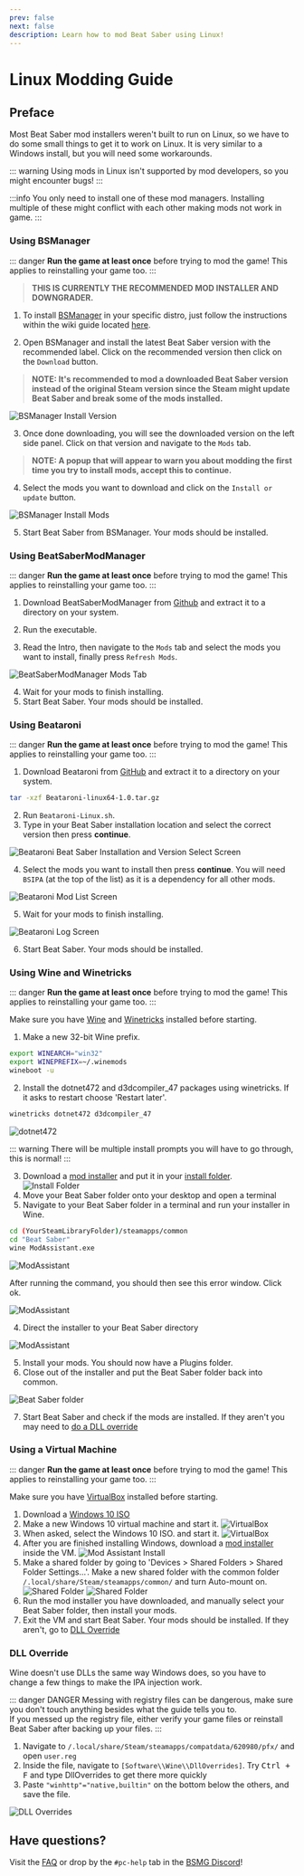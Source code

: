 ```yaml
---
prev: false
next: false
description: Learn how to mod Beat Saber using Linux!
---
```


# Linux Modding Guide

## Preface

Most Beat Saber mod installers weren't built to run on Linux, so we have to do some small things to get it to work on Linux.
It is very similar to a Windows install, but you will need some workarounds.

::: warning
Using mods in Linux isn't supported by mod developers, so you might encounter bugs!
:::

:::info
You only need to install one of these mod managers. Installing multiple of these might conflict with each other making
mods not work in game.
:::

### Using BSManager

::: danger
**Run the game at least once** before trying to mod the game! This applies to reinstalling your game too.
:::

> **THIS IS CURRENTLY THE RECOMMENDED MOD INSTALLER AND DOWNGRADER.**

1. To install [BSManager](https://github.com/Zagrios/bs-manager) in your specific distro, just follow the
   instructions within the wiki guide located [here](https://github.com/Zagrios/bs-manager/wiki/Linux#installation).

2. Open BSManager and install the latest Beat Saber version with the recommended label. Click on the recommended version
   then click on the `Download` button.

> **NOTE: It's recommended to mod a downloaded Beat Saber version instead of the original Steam version since the Steam might
update Beat Saber and break some of the mods installed.**

![BSManager Install Version](/.assets/images/beginners-guide/bsmanager-install-version.png)

3. Once done downloading, you will see the downloaded version on the left side panel. Click on that version and navigate
   to the `Mods` tab.

> **NOTE: A popup that will appear to warn you about modding the first time you try to install mods, accept this to continue.**

4. Select the mods you want to download and click on the `Install or update` button.

![BSManager Install Mods](/.assets/images/beginners-guide/bsmanager-install-mods.png)

5. Start Beat Saber from BSManager. Your mods should be installed.

### Using BeatSaberModManager

::: danger
**Run the game at least once** before trying to mod the game! This applies to reinstalling your game too.
:::

1. Download BeatSaberModManager from [Github](https://github.com/affederaffe/BeatSaberModManager/releases) and
   extract it to a directory on your system.

2. Run the executable.
3. Read the Intro, then navigate to the `Mods` tab and select the mods you want to install, finally press `Refresh Mods`.

![BeatSaberModManager Mods Tab](/.assets/images/beginners-guide/beatsabermodmanager.png)

4. Wait for your mods to finish installing.
5. Start Beat Saber. Your mods should be installed.

### Using Beataroni

::: danger
**Run the game at least once** before trying to mod the game! This applies to reinstalling your game too.
:::

1. Download Beataroni from [GitHub](https://github.com/geefr/beatsaber-linux-goodies/releases) and
   extract it to a directory on your system.

```sh
tar -xzf Beataroni-linux64-1.0.tar.gz
```

2. Run `Beataroni-Linux.sh`.
3. Type in your Beat Saber installation location and select the correct version then press **continue**.

![Beataroni Beat Saber Installation and Version Select Screen](/.assets/images/modding/beataroni-start.png)

4. Select the mods you want to install then press **continue**. You will need `BSIPA` (at the top of the list)
   as it is a dependency for all other mods.

![Beataroni Mod List Screen](/.assets/images/modding/beataroni-mod-list.png)

5. Wait for your mods to finish installing.

![Beataroni Log Screen](/.assets/images/modding/beataroni-end.png)

6. Start Beat Saber. Your mods should be installed.

### Using Wine and Winetricks

::: danger
**Run the game at least once** before trying to mod the game! This applies to reinstalling your game too.
:::

Make sure you have [Wine](https://wiki.winehq.org/Download) and [Winetricks](https://github.com/Winetricks/winetricks/blob/master/README.md)
installed before starting.

1. Make a new 32-bit Wine prefix.

```bash
export WINEARCH="win32"
export WINEPREFIX=~/.winemods
wineboot -u
```

2. Install the dotnet472 and d3dcompiler_47 packages using winetricks. If it asks to restart choose 'Restart later'.

```bash
winetricks dotnet472 d3dcompiler_47
```

![dotnet472](/.assets/images/beginners-guide/dotnet472.png)

::: warning
There will be multiple install prompts you will have to go through, this is normal!
:::

3. Download a [mod installer](/pc-modding.md#installers) and put it in your [install folder](/faq/install-folder.md).
   <br/>![Install Folder](/.assets/images/beginners-guide/linuxMAInstall.png)
4. Move your Beat Saber folder onto your desktop and open a terminal
5. Navigate to your Beat Saber folder in a terminal and run your installer in Wine.

```sh
cd (YourSteamLibraryFolder)/steamapps/common
cd "Beat Saber"
wine ModAssistant.exe
```

![ModAssistant](/.assets/images/beginners-guide/linuxRunWine.png)

After running the command, you should then see this error window. Click ok.

![ModAssistant](/.assets/images/beginners-guide/linuxMAnoInstall.png)

4. Direct the installer to your Beat Saber directory

![ModAssistant](/.assets/images/beginners-guide/linuxGameDirectory.png)

5. Install your mods. You should now have a Plugins folder.
6. Close out of the installer and put the Beat Saber folder back into common.

![Beat Saber folder](/.assets/images/beginners-guide/linuxDirectoryCommon.png)

7. Start Beat Saber and check if the mods are installed. If they aren't you may need to [do a DLL override](#dll-override)

### Using a Virtual Machine

::: danger
**Run the game at least once** before trying to mod the game! This applies to reinstalling your game too.
:::

Make sure you have [VirtualBox](https://www.virtualbox.org/wiki/Linux_Downloads) installed before starting.

1. Download a [Windows 10 ISO](https://www.microsoft.com/en-us/software-download/windows10ISO)
2. Make a new Windows 10 virtual machine and start it.
   ![VirtualBox](/.assets/images/beginners-guide/linuxVirtualBox.png)
3. When asked, select the Windows 10 ISO. and start it.
   ![VirtualBox](/.assets/images/beginners-guide/linuxVBwinInstall.png)
4. After you are finished installing Windows, download a [mod installer](/beginners-guide.md#installers) inside the VM.
   ![Mod Assistant Install](/.assets/images/beginners-guide/linuxVBMAdownload.png)
5. Make a shared folder by going to 'Devices > Shared Folders > Shared Folder Settings...'.
   Make a new shared folder with the common folder `/.local/share/Steam/steamapps/common/` and turn Auto-mount on.
   ![Shared Folder](/.assets/images/beginners-guide/linuxVBsharedfolder.png)
   ![Shared Folder](/.assets/images/beginners-guide/linuxVBfolderautomount.png)
6. Run the mod installer you have downloaded, and manually select your Beat Saber folder, then install your mods.
7. Exit the VM and start Beat Saber. Your mods should be installed. If they aren't, go to [DLL Override](#dll-override)

### DLL Override

Wine doesn't use DLLs the same way Windows does, so you have to change a few things to make the IPA injection work.

::: danger DANGER
Messing with registry files can be dangerous, make sure you don't touch anything besides what the guide tells you to.  
If you messed up the registry file, either verify your game files or reinstall Beat Saber after backing up your files.
:::

1. Navigate to `/.local/share/Steam/steamapps/compatdata/620980/pfx/` and open `user.reg`
2. Inside the file, navigate to `[Software\\Wine\\DllOverrides]`. Try <kbd>Ctrl + F</kbd> and type DllOverrides
   to get there more quickly
3. Paste `"winhttp"="native,builtin"` on the bottom below the others, and save the file.

![DLL Overrides](/.assets/images/beginners-guide/linuxDLLoverride.png 'DLL Overrides')

## Have questions?

Visit the [FAQ](/faq/) or drop by the `#pc-help` tab in the [BSMG Discord](https://discord.gg/beatsabermods)!
